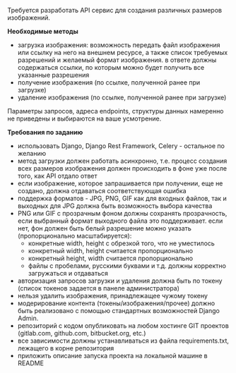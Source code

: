Требуется разработать API сервис для создания различных размеров изображений. 

**Необходимые методы**

- загрузка изображения: возможность передать файл изображения или ссылку на него на внешнем ресурсе, а также список требуемых разрешений и желаемый формат изображения. в ответе должны содержаться ссылки, по которым можно будет получить все указанные разрешения
- получение изображения (по ссылке, полученной ранее при загрузке)
- удаление изображения (по ссылке, полученной ранее при загрузке)

Параметры запросов, адреса endpoints, структуры данных намеренно не приведены и выбираются на ваше усмотрение.

**Требования по заданию**

- использовать Django, Django Rest Framework, Celery - остальное по желанию
- метод загрузки должен работать асинхронно, т.е. процесс создания всех размеров изображения должен происходить в фоне уже после того, как API отдало ответ
- если изображение, которое запрашивается при получении, еще не создано, должна отдаваться соответствующая ошибка
- поддержка форматов - JPG, PNG, GIF как для входных файлов, так и выходных
для JPG должна быть возможность выбора качества
- PNG или GIF с прозрачным фоном должны сохранять прозрачность, если выбранный формат выходного файла это поддерживает. если нет, фон должен быть белый
разрешение можно указать (пропорционально масштабируется):
    - конкретные width, height с обрезкой того, что не уместилось
    - конкретный width, height считается пропорционально
    - конкретный height, width считается пропорционально
    - файлы с пробелами, русскими буквами и т.д. должны корректно загружаться и отдаваться
- авторизация запросов загрузки и удаления должна быть по токену (список токенов задается в панеле администратора)
- нельзя удалить изображения, принадлежащее чужому токену
- модерирование контента (токены/изображения/прочее) должно быть реализовано с помощью стандартных возможностей Django Admin.
- репозиторий с кодом опубликовать на любом хостинге GIT проектов (gitlab.com, github.com, bitbucket.org, etc.)
- все зависимости должны устанавливаться из файла requirements.txt, лежащего в корне репозитория
- приложить описание запуска проекта на локальной машине в README
